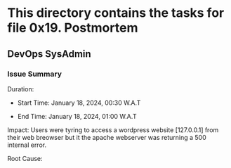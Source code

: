 # This directory contains the tasks for file 0x19. Postmortem

## DevOps SysAdmin

### Issue Summary

Duration:

- Start Time: January 18, 2024, 00:30 W.A.T

- End Time: January 18, 2024, 01:00 W.A.T

Impact: Users were tyring to access a wordpress website [127.0.0.1] from their web breowser but it the apache webserver was returning a 500 internal error.

Root Cause: 
